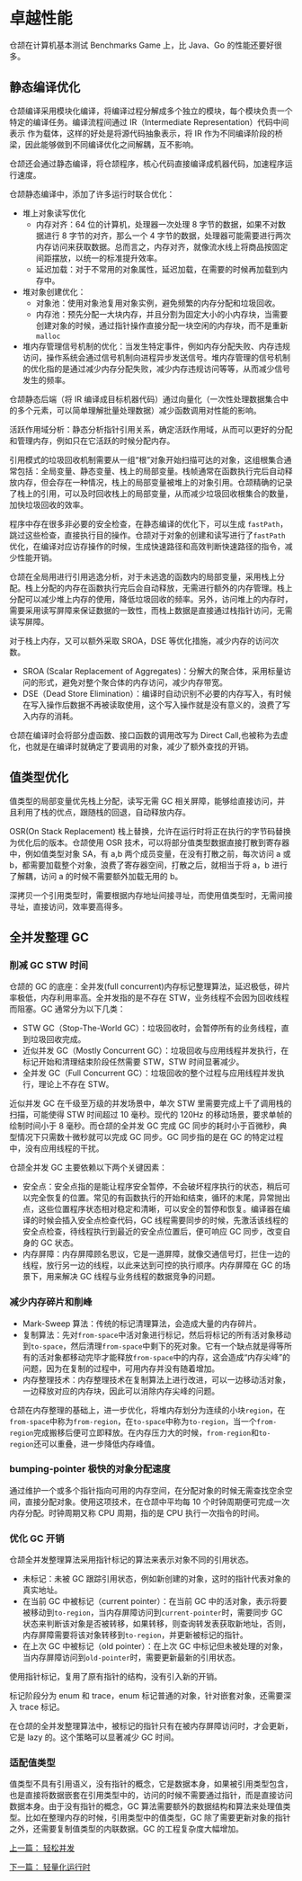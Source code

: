 # 卓越性能

仓颉在计算机基本测试 Benchmarks Game 上，比 Java、Go 的性能还要好很多。

## 静态编译优化

仓颉编译采用模块化编译，将编译过程分解成多个独立的模块，每个模块负责一个特定的编译任务。编译流程间通过 IR（Intermediate Representation）代码中间表示 作为载体，这样的好处是将源代码抽象表示，将 IR 作为不同编译阶段的桥梁，因此能够做到不同编译优化之间解耦，互不影响。

仓颉还会通过静态编译，将仓颉程序，核心代码直接编译成机器代码，加速程序运行速度。

仓颉静态编译中，添加了许多运行时联合优化：

- 堆上对象读写优化
  - 内存对齐：64 位的计算机，处理器一次处理 8 字节的数据，如果不对数据进行 8 字节的对齐，那么一个 4 字节的数据，处理器可能需要进行两次内存访问来获取数据。总而言之，内存对齐，就像流水线上将商品按固定间距摆放，以统一的标准提升效率。
  - 延迟加载：对于不常用的对象属性，延迟加载，在需要的时候再加载到内存中。
- 堆对象创建优化：
  - 对象池：使用对象池复用对象实例，避免频繁的内存分配和垃圾回收。
  - 内存池：预先分配一大块内存，并且分割为固定大小的小内存块，当需要创建对象的时候，通过指针操作直接分配一块空闲的内存块，而不是重新`malloc`
- 堆内存管理信号机制的优化：当发生特定事件，例如内存分配失败、内存违规访问，操作系统会通过信号机制向进程异步发送信号。堆内存管理的信号机制的优化指的是通过减少内存分配失败，减少内存违规访问等等，从而减少信号发生的频率。

仓颉静态后端（将 IR 编译成目标机器代码）通过向量化（一次性处理数据集合中的多个元素，可以简单理解批量处理数据）减少函数调用对性能的影响。

活跃作用域分析：静态分析指针引用关系，确定活跃作用域，从而可以更好的分配和管理内存，例如只在它活跃的时候分配内存。

引用模式的垃圾回收机制需要从一组“根”对象开始扫描可达的对象，这组根集合通常包括：全局变量、静态变量、栈上的局部变量。栈帧通常在函数执行完后自动释放内存，但会存在一种情况，栈上的局部变量被堆上的对象引用。仓颉精确的记录了栈上的引用，可以及时回收栈上的局部变量，从而减少垃圾回收根集合的数量，加快垃圾回收的效率。

程序中存在很多非必要的安全检查，在静态编译的优化下，可以生成 `fastPath`，跳过这些检查，直接执行目的操作。仓颉对于对象的创建和读写进行了`fastPath`优化，在编译对应访存操作的时候，生成快速路径和高效判断快速路径的指令，减少性能开销。

仓颉在全局用进行引用逃逸分析，对于未逃逸的函数内的局部变量，采用栈上分配。栈上分配的内存在函数执行完后会自动释放，无需进行额外的内存管理。栈上分配可以减少堆上内存的使用，降低垃圾回收的频率。另外，访问堆上的内存时，需要采用读写屏障来保证数据的一致性，而栈上数据是直接通过栈指针访问，无需读写屏障。

对于栈上内存，又可以额外采取 SROA，DSE 等优化措施，减少内存的访问次数。

- SROA (Scalar Replacement of Aggregates)：分解大的聚合体，采用标量访问的形式，避免对整个聚合体的内存访问，减少内存带宽。
- DSE（Dead Store Elimination）：编译时自动识别不必要的内存写入，有时候在写入操作后数据不再被读取使用，这个写入操作就是没有意义的，浪费了写入内存的消耗。

仓颉在编译时会将部分虚函数、接口函数的调用改写为 Direct Call,也被称为去虚化，也就是在编译时就确定了要调用的对象，减少了额外查找的开销。

## 值类型优化

值类型的局部变量优先栈上分配，读写无需 GC 相关屏障，能够给直接访问，并且利用了栈的优点，跟随栈的回退，自动释放内存。

OSR(On Stack Replacement) 栈上替换，允许在运行时将正在执行的字节码替换为优化后的版本。仓颉使用 OSR 技术，可以将部分值类型数据直接打散到寄存器中，例如值类型对象 SA，有 a,b 两个成员变量，在没有打散之前，每次访问 a 或 b，都需要加载整个对象，浪费了寄存器空间，打散之后，就相当于将 a，b 进行了解耦，访问 a 的时候不需要额外加载无用的 b。

深拷贝一个引用类型时，需要根据内存地址间接寻址，而使用值类型时，无需间接寻址，直接访问，效率要高得多。

## 全并发整理 GC

### 削减 GC STW 时间

仓颉的 GC 的底座：全并发(full concurrent)内存标记整理算法，延迟极低，碎片率极低，内存利用率高。全并发指的是不存在 STW，业务线程不会因为回收线程而阻塞。GC 通常分为以下几类：

- STW GC（Stop-The-World GC）：垃圾回收时，会暂停所有的业务线程，直到垃圾回收完成。
- 近似并发 GC（Mostly Concurrent GC）：垃圾回收与应用线程并发执行，在标记开始和清理结束阶段任然需要 STW，STW 时间显著减少。
- 全并发 GC（Full Concurrent GC）：垃圾回收的整个过程与应用线程并发执行，理论上不存在 STW。

近似并发 GC 在千级至万级的并发场景中，单次 STW 里需要完成上千了调用栈的扫描，可能使得 STW 时间超过 10 毫秒。现代的 120Hz 的移动场景，要求单帧的绘制时间小于 8 毫秒。而仓颉的全并发 GC 完成 GC 同步的耗时小于百微秒，典型情况下只需数十微秒就可以完成 GC 同步。GC 同步指的是在 GC 的特定过程中，没有应用线程的干扰。

仓颉全并发 GC 主要依赖以下两个关键因素：

- 安全点：安全点指的是能让程序安全暂停，不会破坏程序执行的状态，稍后可以完全恢复的位置。常见的有函数执行的开始和结束，循环的末尾，异常抛出点，这些位置程序状态相对稳定和清晰，可以安全的暂停和恢复。编译器在编译的时候会插入安全点检查代码，GC 线程需要同步的时候，先激活该线程的安全点检查，待线程执行到最近的安全点位置后，便可响应 GC 同步，改变自身的 GC 状态。
- 内存屏障：内存屏障顾名思议，它是一道屏障，就像交通信号灯，拦住一边的线程，放行另一边的线程，以此来达到可控的执行顺序。内存屏障在 GC 的场景下，用来解决 GC 线程与业务线程的数据竞争的问题。

### 减少内存碎片和削峰

- Mark-Sweep 算法：传统的标记清理算法，会造成大量的内存碎片。
- 复制算法：先对`from-space`中活对象进行标记，然后将标记的所有活对象移动到`to-space`，然后清理`from-space`中剩下的死对象。它有一个缺点就是得等所有的活对象都移动完毕才能释放`from-space`中的内存，这会造成“内存尖峰”的问题，因为在复制的过程中，可用内存并没有随着增加。
- 内存整理技术：内存整理技术在复制算法上进行改进，可以一边移动活对象，一边释放对应的内存块，因此可以消除内存尖峰的问题。

仓颉在内存整理的基础上，进一步优化，将堆内存划分为连续的小块`region`，在`from-space`中称为`from-region`，在`to-space`中称为`to-region`，当一个`from-region`完成搬移后便可立即释放。在内存压力大的时候，`from-region`和`to-region`还可以重叠，进一步降低内存峰值。

### bumping-pointer 极快的对象分配速度

通过维护一个或多个指针指向可用的内存空间，在分配对象的时候无需查找空余空间，直接分配对象。使用这项技术，在仓颉中平均每 10 个时钟周期便可完成一次内存分配。时钟周期又称 CPU 周期，指的是 CPU 执行一次指令的时间。

### 优化 GC 开销

仓颉全并发整理算法采用指针标记的算法来表示对象不同的引用状态。

- 未标记：未被 GC 跟踪引用状态，例如新创建的对象，这时的指针代表对象的真实地址。
- 在当前 GC 中被标记（current pointer）：在当前 GC 中的活对象，表示将要被移动到`to-region`，当内存屏障访问到`current-pointer`时，需要同步 GC 状态来判断该对象是否被转移，如果转移，则查询转发表获取新地址，否则，内存屏障需要将该对象转移到`to-region`，并更新被标记的指针。
- 在上次 GC 中被标记（old pointer）：在上次 GC 中标记但未被处理的对象，当内存屏障访问到`old-pointer`时，需要更新最新的引用状态。

使用指针标记，复用了原有指针的结构，没有引入新的开销。

标记阶段分为 enum 和 trace，enum 标记普通的对象，针对嵌套对象，还需要深入 trace 标记。

在仓颉的全并发整理算法中，被标记的指针只有在被内存屏障访问时，才会更新，它是 lazy 的。这个策略可以显著减少 GC 时间。

### 适配值类型

值类型不具有引用语义，没有指针的概念，它是数据本身，如果被引用类型包含，也是直接将数据嵌套在引用类型中的，访问的时候不需要通过指针，而是直接访问数据本身。由于没有指针的概念，GC 算法需要额外的数据结构和算法来处理值类型。比如在整理内存的时候，引用类型中的值类型，GC 除了需要更新对象的指针之外，还需要复制值类型的内联数据。GC 的工程复杂度大幅增加。

[上一篇： 轻松并发](./4-concurrency.md)

[下一篇： 轻量化运行时](./6-lightweight-runtime.md)
